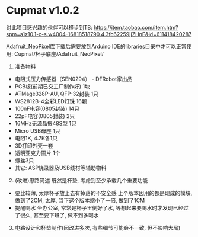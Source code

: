 # Cupmat v1.0.2

对此项目感兴趣的伙伴可以移步到TB:
https://item.taobao.com/item.htm?spm=a1z10.1-c-s.w4004-16818518790.4.3fc62259IjZHnF&id=611418420287

Adafruit_NeoPixel库下载后需要放到Arduino IDE的libraries目录中才可以正常使用:
Cupmat/杯子底座/Adafruit_NeoPixel/


1. 准备物料
- 电阻式压力传感器（SEN0294） - DFRobot家出品
- PCB板(前期已交工厂制作好) 1块
- ATMage328P-AU, QFP-32封装 1只
- WS2812B-4全彩LED灯珠 16颗
- 100nF电容(0805封装) 14只
- 22pF电容(0805封装) 2只
- 16MHz无源晶振48S型 1只
- Micro USB母座 1只
- 电阻1K, 4.7K各1只
- 3D打印外壳一套
- 透明亚克力圆片 1个
- 螺丝3只
- 其它: ASP烧录器及USB线材等辅助物料

2. (改进)思路简述
既然是杯垫, 考虑到至少承载几个重要功能
- 要比较薄, 太厚杯子放上去有掉落的不安全感
    上个版本因用的都是现成的模块, 做到了2CM, 太厚, 当下这个版本缩小了一倍, 做到了1CM
- 提醒喝水
   坐办公室, 常常是杯子里倒好了水, 等想起来要喝水时才发现已经过了很久, 甚至要下班了, 做不到多喝水

3. 电路设计和杯垫制作(因改进多次, 有些细节可能会不一致, 但不影响大局)
